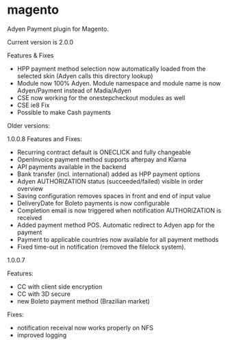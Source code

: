 magento
=======

 Adyen Payment plugin for Magento.
 
 Current version is 2.0.0
 
 Features & Fixes
 
 * HPP payment method selection now automatically loaded from the selected skin (Adyen calls this directory lookup)
 * Module now 100% Adyen. Module namespace and module name is now Adyen/Payment instead of Madia/Adyen
 * CSE now working for the onestepcheckout modules as well
 * CSE ie8 Fix
 * Possible to make Cash payments
    
 Older versions:
 
 1.0.0.8
 Features and Fixes:

 * Recurring contract default is ONECLICK and fully changeable
 * OpenInvoice payment method supports afterpay and Klarna
 * API payments available in the backend
 * Bank transfer (incl. international) added as HPP payment options
 * Adyen AUTHORIZATION status (succeeded/failed) visible in order overview
 * Saving configuration removes spaces in front and end of input value
 * DeliveryDate for Boleto payments is now configurable
 * Completion email is now triggered when notification AUTHORIZATION is received
 * Added payment method POS. Automatic redirect to Adyen app for the payment
 * Payment to applicable countries now available for all payment methods
 * Fixed time-out in notification (removed the filelock system). 

 1.0.0.7

 Features:
 * CC with client side encryption
 * CC with 3D secure
 * new Boleto payment method (Brazilian market)

 Fixes:
 * notification receival now works properly on NFS
 * improved logging
 
 
 
